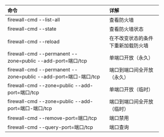 |                             命令                             | 详解                               |
| :---------------------------------------------------------- | :---------------------------------- |
|                   firewall-cmd --list-all                    | 查看防火墙                         |
|                     firewall-cmd --state                     | 查看防火墙状态                     |
|                    firewall-cmd  --reload                    | 在不改变状态的条件下重新加载防火墙 |
|  firewall-cmd --permanent --zone=public --add-port=端口/tcp  | 单端口开放（永久）                 |
| firewall-cmd --permanent --zone=public --add-port=端口-端口/tcp | 端口到端口间全开放（永久）         |
|        firewall-cmd --zone=public --add-port=端口/tcp        | 单端口开放（临时）                 |
|     firewall-cmd --zone=public --add-port=端口-端口/tcp      | 端口到端口间全开放（临时）         |
|             firewall-cmd --remove-port=端口/tcp              | 端口禁用                           |
|              firewall-cmd --query-port=端口/tcp              | 端口查询                           |